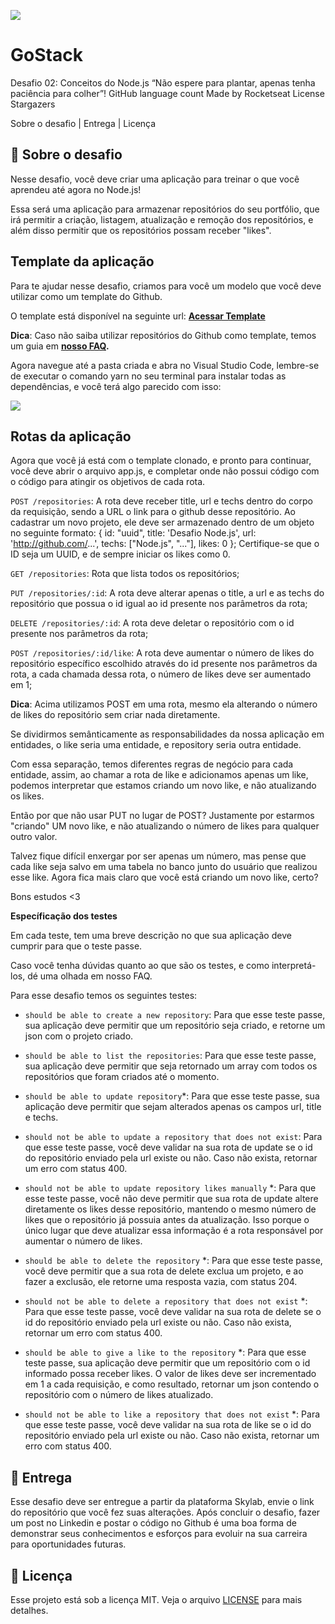   ![](https://camo.githubusercontent.com/d25397e9df01fe7882dcc1cbc96bdf052ffd7d0c/68747470733a2f2f73746f726167652e676f6f676c65617069732e636f6d2f676f6c64656e2d77696e642f626f6f7463616d702d676f737461636b2f6865616465722d6465736166696f732e706e67)

# GoStack

Desafio 02: Conceitos do Node.js
“Não espere para plantar, apenas tenha paciência para colher”!
GitHub language count Made by Rocketseat License Stargazers


Sobre o desafio   |    Entrega   |    Licença

## 🚀 Sobre o desafio
Nesse desafio, você deve criar uma aplicação para treinar o que você aprendeu até agora no Node.js!

Essa será uma aplicação para armazenar repositórios do seu portfólio, que irá permitir a criação, listagem, atualização e remoção dos repositórios, e além disso permitir que os repositórios possam receber "likes".

## Template da aplicação
Para te ajudar nesse desafio, criamos para você um modelo que você deve utilizar como um template do Github.

O template está disponível na seguinte url: **[Acessar Template](https://camo.githubusercontent.com/d25397e9df01fe7882dcc1cbc96bdf052ffd7d0c/68747470733a2f2f73746f726167652e676f6f676c65617069732e636f6d2f676f6c64656e2d77696e642f626f6f7463616d702d676f737461636b2f6865616465722d6465736166696f732e706e67)**

**Dica**: Caso não saiba utilizar repositórios do Github como template, temos um guia em **[nosso FAQ](https://github.com/Rocketseat/bootcamp-gostack-desafios/tree/master/faq-desafios).**

Agora navegue até a pasta criada e abra no Visual Studio Code, lembre-se de executar o comando yarn no seu terminal para instalar todas as dependências, e você terá algo parecido com isso:

  ![](https://raw.githubusercontent.com/Rocketseat/bootcamp-gostack-desafios/master/desafio-conceitos-nodejs/assets/nodejs-example.png)


## Rotas da aplicação
Agora que você já está com o template clonado, e pronto para continuar, você deve abrir o arquivo app.js, e completar onde não possui código com o código para atingir os objetivos de cada rota.

```POST /repositories```: A rota deve receber title, url e techs dentro do corpo da requisição, sendo a URL o link para o github desse repositório. Ao cadastrar um novo projeto, ele deve ser armazenado dentro de um objeto no seguinte formato: { id: "uuid", title: 'Desafio Node.js', url: 'http://github.com/...', techs: ["Node.js", "..."], likes: 0 }; Certifique-se que o ID seja um UUID, e de sempre iniciar os likes como 0.

```GET /repositories```: Rota que lista todos os repositórios;

```PUT /repositories/:id```: A rota deve alterar apenas o title, a url e as techs do repositório que possua o id igual ao id presente nos parâmetros da rota;

```DELETE /repositories/:id```: A rota deve deletar o repositório com o id presente nos parâmetros da rota;

```POST /repositories/:id/like```: A rota deve aumentar o número de likes do repositório específico escolhido através do id presente nos parâmetros da rota, a cada chamada dessa rota, o número de likes deve ser aumentado em 1;

**Dica**: Acima utilizamos POST em uma rota, mesmo ela alterando o número de likes do repositório sem criar nada diretamente.

Se dividirmos semânticamente as responsabilidades da nossa aplicação em entidades, o like seria uma entidade, e repository seria outra entidade.

Com essa separação, temos diferentes regras de negócio para cada entidade, assim, ao chamar a rota de like e adicionamos apenas um like, podemos interpretar que estamos criando um novo like, e não atualizando os likes.

Então por que não usar PUT no lugar de POST? Justamente por estarmos "criando" UM novo like, e não atualizando o número de likes para qualquer outro valor.

Talvez fique difícil enxergar por ser apenas um número, mas pense que cada like seja salvo em uma tabela no banco junto do usuário que realizou esse like. Agora fica mais claro que você está criando um novo like, certo?

Bons estudos <3

**Específicação dos testes**

Em cada teste, tem uma breve descrição no que sua aplicação deve cumprir para que o teste passe.

Caso você tenha dúvidas quanto ao que são os testes, e como interpretá-los, dé uma olhada em nosso FAQ.

Para esse desafio temos os seguintes testes:

* ```should be able to create a new repository```: Para que esse teste passe, sua aplicação deve permitir que um repositório seja criado, e retorne um json com o projeto criado.

* ```should be able to list the repositories```: Para que esse teste passe, sua aplicação deve permitir que seja retornado um array com todos os repositórios que foram criados até o momento.

* ```should be able to update repository```*: Para que esse teste passe, sua aplicação deve permitir que sejam alterados apenas os campos url, title e techs.

* ```should not be able to update a repository that does not exist```: Para que esse teste passe, você deve validar na sua rota de update se o id do repositório enviado pela url existe ou não. Caso não exista, retornar um erro com status 400.

* ```should not be able to update repository likes manually``` *: Para que esse teste passe, você não deve permitir que sua rota de update altere diretamente os likes desse repositório, mantendo o mesmo número de likes que o repositório já possuia antes da atualização. Isso porque o único lugar que deve atualizar essa informação é a rota responsável por aumentar o número de likes.

* ```should be able to delete the repository``` *: Para que esse teste passe, você deve permitir que a sua rota de delete exclua um projeto, e ao fazer a exclusão, ele retorne uma resposta vazia, com status 204.

* ```should not be able to delete a repository that does not exist``` *: Para que esse teste passe, você deve validar na sua rota de delete se o id do repositório enviado pela url existe ou não. Caso não exista, retornar um erro com status 400.

* ```should be able to give a like to the repository``` *: Para que esse teste passe, sua aplicação deve permitir que um repositório com o id informado possa receber likes. O valor de likes deve ser incrementado em 1 a cada requisição, e como resultado, retornar um json contendo o repositório com o número de likes atualizado.

* ```should not be able to like a repository that does not exist``` *: Para que esse teste passe, você deve validar na sua rota de like se o id do repositório enviado pela url existe ou não. Caso não exista, retornar um erro com status 400.

## 📆 Entrega
Esse desafio deve ser entregue a partir da plataforma Skylab, envie o link do repositório que você fez suas alterações. Após concluir o desafio, fazer um post no Linkedin e postar o código no Github é uma boa forma de demonstrar seus conhecimentos e esforços para evoluir na sua carreira para oportunidades futuras.

## 📝 Licença
Esse projeto está sob a licença MIT. Veja o arquivo [LICENSE](https://github.com/Rocketseat/bootcamp-gostack-desafios/blob/master/desafio-conceitos-nodejs/LICENSE) para mais detalhes.